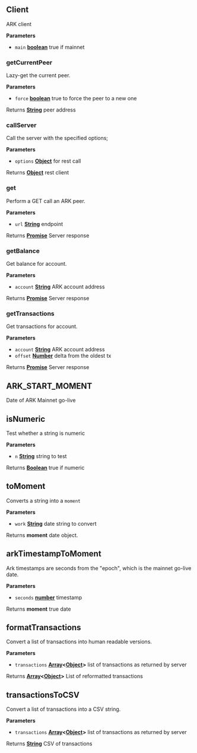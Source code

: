 <!-- Generated by documentation.js. Update this documentation by updating the source code. -->

## Client

ARK client

**Parameters**

-   `main` **[boolean](https://developer.mozilla.org/en-US/docs/Web/JavaScript/Reference/Global_Objects/Boolean)** true if mainnet

### getCurrentPeer

Lazy-get the current peer.

**Parameters**

-   `force` **[boolean](https://developer.mozilla.org/en-US/docs/Web/JavaScript/Reference/Global_Objects/Boolean)** true to force the peer to a new one

Returns **[String](https://developer.mozilla.org/en-US/docs/Web/JavaScript/Reference/Global_Objects/String)** peer address

### callServer

Call the server with the specified options;

**Parameters**

-   `options` **[Object](https://developer.mozilla.org/en-US/docs/Web/JavaScript/Reference/Global_Objects/Object)** for rest call

Returns **[Object](https://developer.mozilla.org/en-US/docs/Web/JavaScript/Reference/Global_Objects/Object)** rest client

### get

Perform a GET call an ARK peer.

**Parameters**

-   `url` **[String](https://developer.mozilla.org/en-US/docs/Web/JavaScript/Reference/Global_Objects/String)** endpoint

Returns **[Promise](https://developer.mozilla.org/en-US/docs/Web/JavaScript/Reference/Global_Objects/Promise)** Server response

### getBalance

Get balance for account.

**Parameters**

-   `account` **[String](https://developer.mozilla.org/en-US/docs/Web/JavaScript/Reference/Global_Objects/String)** ARK account address

Returns **[Promise](https://developer.mozilla.org/en-US/docs/Web/JavaScript/Reference/Global_Objects/Promise)** Server response

### getTransactions

Get transactions for account.

**Parameters**

-   `account` **[String](https://developer.mozilla.org/en-US/docs/Web/JavaScript/Reference/Global_Objects/String)** ARK account address
-   `offset` **[Number](https://developer.mozilla.org/en-US/docs/Web/JavaScript/Reference/Global_Objects/Number)** delta from the oldest tx

Returns **[Promise](https://developer.mozilla.org/en-US/docs/Web/JavaScript/Reference/Global_Objects/Promise)** Server response

## ARK_START_MOMENT

Date of ARK Mainnet go-live

## isNumeric

Test whether a string is numeric

**Parameters**

-   `n` **[String](https://developer.mozilla.org/en-US/docs/Web/JavaScript/Reference/Global_Objects/String)** string to test

Returns **[Boolean](https://developer.mozilla.org/en-US/docs/Web/JavaScript/Reference/Global_Objects/Boolean)** true if numeric

## toMoment

Converts a string into a `moment`

**Parameters**

-   `work` **[String](https://developer.mozilla.org/en-US/docs/Web/JavaScript/Reference/Global_Objects/String)** date string to convert

Returns **moment** date object.

## arkTimestampToMoment

Ark timestamps are seconds from the "epoch", which is the mainnet go-live date.

**Parameters**

-   `seconds` **[number](https://developer.mozilla.org/en-US/docs/Web/JavaScript/Reference/Global_Objects/Number)** timestamp

Returns **moment** true date

## formatTransactions

Convert a list of transactions into human readable versions.

**Parameters**

-   `transactions` **[Array](https://developer.mozilla.org/en-US/docs/Web/JavaScript/Reference/Global_Objects/Array)&lt;[Object](https://developer.mozilla.org/en-US/docs/Web/JavaScript/Reference/Global_Objects/Object)>** list of transactions as returned by server

Returns **[Array](https://developer.mozilla.org/en-US/docs/Web/JavaScript/Reference/Global_Objects/Array)&lt;[Object](https://developer.mozilla.org/en-US/docs/Web/JavaScript/Reference/Global_Objects/Object)>** List of reformatted transactions

## transactionsToCSV

Convert a list of transactions into a CSV string.

**Parameters**

-   `transactions` **[Array](https://developer.mozilla.org/en-US/docs/Web/JavaScript/Reference/Global_Objects/Array)&lt;[Object](https://developer.mozilla.org/en-US/docs/Web/JavaScript/Reference/Global_Objects/Object)>** list of transactions as returned by server

Returns **[String](https://developer.mozilla.org/en-US/docs/Web/JavaScript/Reference/Global_Objects/String)** CSV of transactions
